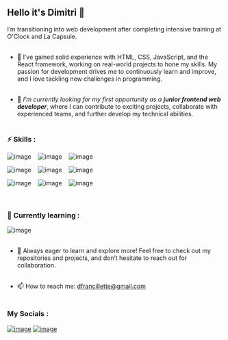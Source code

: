 
## Hello it's Dimitri 👋

I’m transitioning into web development after completing intensive training at O'Clock and La Capsule.<br><br>

- 🔧 I’ve gained solid experience with HTML, CSS, JavaScript, and the React framework, working on real-world projects to hone my skills. My passion for development drives me to continuously learn and improve, and I love tackling new challenges in programming.<br><br>
  
- 🚀 *I’m currently looking for my first opportunity as a **junior frontend web developer***, where I can contribute to exciting projects, collaborate with experienced teams, and further develop my technical abilities.<br><br>

### ⚡ Skills :<br>
![image](https://img.shields.io/badge/JavaScript-323330?style=for-the-badge&logo=javascript&logoColor=F7DF1E) &nbsp;&nbsp; 
![image](https://img.shields.io/badge/HTML5-E34F26?style=for-the-badge&logo=html5&logoColor=white) &nbsp;&nbsp; 
![image](https://img.shields.io/badge/CSS3-1572B6?style=for-the-badge&logo=css3&logoColor=white)<br>

  ![image](https://img.shields.io/badge/React-20232A?style=for-the-badge&logo=react&logoColor=61DAFB) &nbsp;&nbsp; 
![image](https://img.shields.io/badge/next%20js-000000?style=for-the-badge&logo=nextdotjs&logoColor=white) &nbsp;&nbsp; 
![image](https://img.shields.io/badge/Tailwind_CSS-38B2AC?style=for-the-badge&logo=tailwind-css&logoColor=white)<br>

  ![image](https://img.shields.io/badge/Node%20js-339933?style=for-the-badge&logo=nodedotjs&logoColor=white) &nbsp;&nbsp; 
![image](https://img.shields.io/badge/GIT-E44C30?style=for-the-badge&logo=git&logoColor=white) &nbsp;&nbsp; 
![image](https://img.shields.io/badge/MongoDB-4EA94B?style=for-the-badge&logo=mongodb&logoColor=white)<br><br>
<br>

### 🌱 Currently learning :<br>
![image](https://img.shields.io/badge/TypeScript-007ACC?style=for-the-badge&logo=typescript&logoColor=white)<br><br>

- 👯 Always eager to learn and explore more! Feel free to check out my repositories and projects, and don’t hesitate to reach out for collaboration.<br><br>

-  📫 How to reach me: dfrancillette@gmail.com<br><br>

### My Socials : <br> 
[![image](https://img.shields.io/badge/LinkedIn-0077B5?style=for-the-badge&logo=linkedin&logoColor=white)](https://www.linkedin.com/in/dimitri-francillette/)
[![image](https://img.shields.io/badge/Codewars-B1361E?style=for-the-badge&logo=Codewars&logoColor=white)](https://www.codewars.com/users/Danwido)


<!--
**DimitriFrancillette/DimitriFrancillette** is a ✨ _special_ ✨ repository because its `README.md` (this file) appears on your GitHub profile.

Here are some ideas to get you started:

- 🔭 I’m currently working on ...
- 🌱 I’m currently learning ...
- 👯 I’m looking to collaborate on ...
- 🤔 I’m looking for help with ...
- 💬 Ask me about ...
- 📫 How to reach me: ...
- 😄 Pronouns: ...
- ⚡ Fun fact: ...
-->
